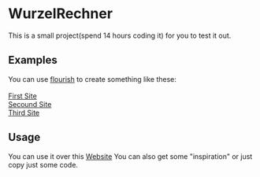 # WurzelRechner
This is a small project(spend 14 hours coding it) for you to test it out.
<br>
## Examples
You can use [flourish](https://app.flourish.studio) to create something like these:
<br>
<br><a target="_blank" href="https://public.flourish.studio/visualisation/12104030/">First Site</a>
<br><a target="_blank" href="https://public.flourish.studio/visualisation/12105533/">Secound Site</a>
<br><a target="_blank" href="https://public.flourish.studio/visualisation/12105665/">Third Site</a>

## Usage
You can use it over this [Website](https://lpdminecraft.github.io/WurzelRechner)
You can also get some "inspiration" or just copy just some code.
